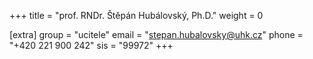+++
title = "prof. RNDr. Štěpán Hubálovský, Ph.D."
weight = 0

[extra]
group = "ucitele"
email = "stepan.hubalovsky@uhk.cz"
phone = "+420 221 900 242"
sis = "99972"
+++

